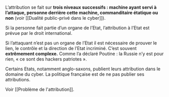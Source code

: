 L’attribution se fait sur **trois niveaux successifs : machine ayant servi à l’attaque, personne derrière cette machine, commanditaire étatique ou non** (voir [[Dualité public-privé dans le cyber]]).

Si la personne fait partie d’un organe de l’Etat, l’attribution à l’Etat est prévue par le droit international.

Si l’attaquant n’est pas un organe de l’Etat il est nécessaire de prouver le lien, le contrôle et la direction de l’Etat incriminé. C’est souvent **extrêmement complexe.** Comme l’a déclaré Poutine : la Russie n’y est pour rien, « ce sont des hackers patriotes ».

Certains Etats, notamment anglo-saxons, publient leurs attribution dans le domaine du cyber. La politique française est de ne pas publier ses attributions.

Voir [[Problème de l'attribution]].